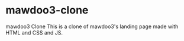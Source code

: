 # mawdoo3-clone
mawdoo3 Clone This is a clone of mawdoo3's landing page made with  HTML and CSS and JS.
